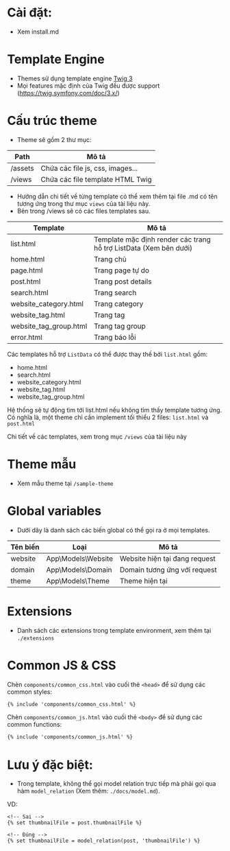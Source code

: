 # Cài đặt:
- Xem install.md

# Template Engine
- Themes sử dụng template engine [Twig 3](https://twig.symfony.com/)
- Mọi features mặc định của Twig đều được support (https://twig.symfony.com/doc/3.x/)

# Cấu trúc theme
- Theme sẽ gồm 2 thư mục:

| Path    | Mô tả                            |
|---------|----------------------------------|
| /assets | Chứa các file js, css, images... |
| /views | Chứa các file template HTML Twig |

- Hướng dẫn chi tiết về từng template có thể xem thêm tại file .md có tên tương ứng trong thư mục `views` của tài liệu này.
- Bên trong /views sẽ có các files templates sau.

| Template               | Mô tả                                                             |
|------------------------|-------------------------------------------------------------------|
| list.html              | Template mặc định render các trang hỗ trợ ListData (Xem bên dưới) |
| home.html              | Trang chủ                                                         |
| page.html              | Trang page tự do                                                  |
| post.html              | Trang post details                                                |
| search.html            | Trang search                                                      |
| website_category.html  | Trang category                                                    |
| website_tag.html       | Trang tag                                                         |
| website_tag_group.html | Trang tag group                                                   | 
| error.html             | Trang báo lỗi                           |

Các templates hỗ trợ `ListData` có thể được thay thế bởi `list.html` gồm:
+ home.html
+ search.html
+ website_category.html
+ website_tag.html
+ website_tag_group.html

Hệ thống sẽ tự động tìm tới list.html nếu không tìm thấy template tương ứng. Có nghĩa là, một theme chỉ cần implement tối thiểu 2 files: `list.html` và `post.html`

Chi tiết về các templates, xem trong mục `/views` của tài liệu này

# Theme mẫu
- Xem mẫu theme tại `/sample-theme`

# Global variables
- Dưới dây là danh sách các biến global có thể gọi ra ở mọi templates.

| Tên biến | Loại               | Mô tả                         |
|----------|--------------------|-------------------------------|
| website  | App\Models\Website | Website hiện tại đang request |
| domain   | App\Models\Domain  | Domain tương ứng với request  |
| theme | App\Models\Theme | Theme hiện tại                |

# Extensions
- Danh sách các extensions trong template environment, xem thêm tại `./extensions`

# Common JS & CSS

Chèn `components/common_css.html` vào cuối thẻ `<head>` để sử dụng các common styles:
```html
{% include 'components/common_css.html' %}
```

Chèn `components/common_js.html` vào cuối thẻ `<body>` để sử dụng các common functions:
```html
{% include 'components/common_js.html' %}
```

# Lưu ý đặc biệt:
- Trong template, không thể gọi model relation trực tiếp mà phải gọi qua hàm `model_relation` (Xem thêm: `./docs/model.md`). 

VD:
```twig
<!-- Sai -->
{% set thumbnailFile = post.thumbnailFile %}

<!-- Đúng -->
{% set thumbnailFile = model_relation(post, 'thumbnailFile') %}
```
